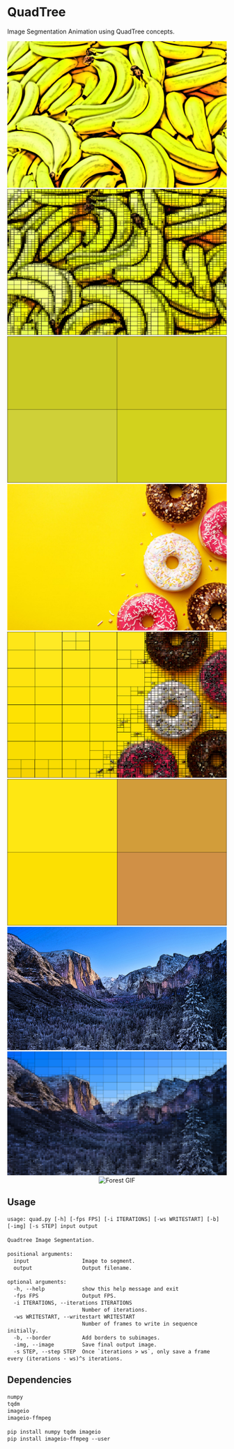 # QuadTree

Image Segmentation Animation using QuadTree concepts.

<p align="center">
    <img src="Results/bananas.jpg" alt="Bananas" />
    <img src="Results/bananas_quad.png" alt="Segmented Bananas" />
    <img src="Results/bananas.gif" alt="Bananas GIF" />
    <img src="Results/donuts.jpg" alt="Donuts" />
    <img src="Results/donuts_quad.png" alt="Segmented Donuts" />
    <img src="Results/donuts.gif" alt="Donuts GIF" />
    <img src="Results/forest.jpg" alt="Forest" />
    <img src="Results/forest_quad.png" alt="Segmented Forest" />
    <img src="Results/forest.gif" alt="Forest GIF" />
</p>

## Usage

```
usage: quad.py [-h] [-fps FPS] [-i ITERATIONS] [-ws WRITESTART] [-b] [-img] [-s STEP] input output

Quadtree Image Segmentation.

positional arguments:
  input                 Image to segment.
  output                Output filename.

optional arguments:
  -h, --help            show this help message and exit
  -fps FPS              Output FPS.
  -i ITERATIONS, --iterations ITERATIONS
                        Number of iterations.
  -ws WRITESTART, --writestart WRITESTART
                        Number of frames to write in sequence initially.
  -b, --border          Add borders to subimages.
  -img, --image         Save final output image.
  -s STEP, --step STEP  Once `iterations > ws`, only save a frame every (iterations - ws)^s iterations.
```

## Dependencies

```
numpy
tqdm
imageio
imageio-ffmpeg

pip install numpy tqdm imageio
pip install imageio-ffmpeg --user
```